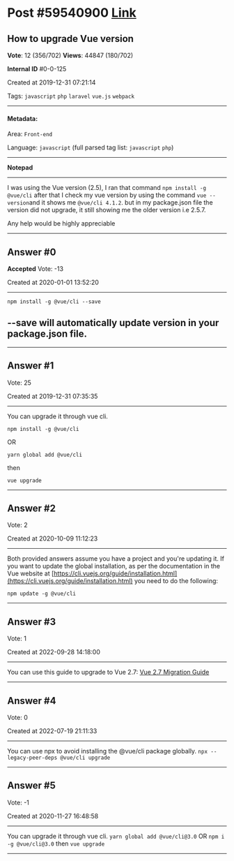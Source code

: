 
# Post \#59540900 [Link](https://stackoverflow.com/questions/59540900/)

## How to upgrade Vue version

**Vote**: 12 (356/702) **Views**: 44847 (180/702) 

**Internal ID** \#0-0-125

Created at 2019-12-31 07:21:14

Tags: `javascript` `php` `laravel` `vue.js` `webpack`

----------

#### Metadata:

Area: `Front-end`

Language: `javascript` (full parsed tag list: `javascript` `php`)

----------

**Notepad**


----------

I was using the Vue version (2.5), I ran that command `npm install -g @vue/cli` after that I check my vue version by using the command `vue --version`and it shows me `@vue/cli 4.1.2`. but in my package.json file the version did not upgrade, it still showing me the older version i.e 2.5.7. 
[](https://i.stack.imgur.com/cKW6d.png) 

Any help would be highly appreciable


----------
        
## Answer \#0

**Accepted** Vote: -13

Created at 2020-01-01 13:52:20

------------

```
npm install -g @vue/cli --save
```



## --save will automatically update version in your package.json file.




------------
    
    
## Answer \#1

 Vote: 25

Created at 2019-12-31 07:35:35

------------

You can upgrade it through vue cli.

```
npm install -g @vue/cli
```


OR

```
yarn global add @vue/cli
```


then

```
vue upgrade
```



------------
    
    
## Answer \#2

 Vote: 2

Created at 2020-10-09 11:12:23

------------

Both provided answers assume you have a project and you're updating it.
If you want to update the global installation, as per the documentation in the Vue website at [https://cli.vuejs.org/guide/installation.html](https://cli.vuejs.org/guide/installation.html)
you need to do the following:
```
npm update -g @vue/cli
```



------------
    
    
## Answer \#3

 Vote: 1

Created at 2022-09-28 14:18:00

------------

You can use this guide to upgrade to Vue 2.7:
[Vue 2.7 Migration Guide](https://blog.vuejs.org/posts/vue-2-7-naruto.html)


------------
    
    
## Answer \#4

 Vote: 0

Created at 2022-07-19 21:11:33

------------

You can use npx to avoid installing the @vue/cli package globally.
`npx --legacy-peer-deps @vue/cli upgrade`


------------
    
    
## Answer \#5

 Vote: -1

Created at 2020-11-27 16:48:58

------------

You can upgrade it through vue cli.
`yarn global add @vue/cli@3.0`
OR
`npm i -g @vue/cli@3.0`
then
`vue upgrade`


------------
    
    